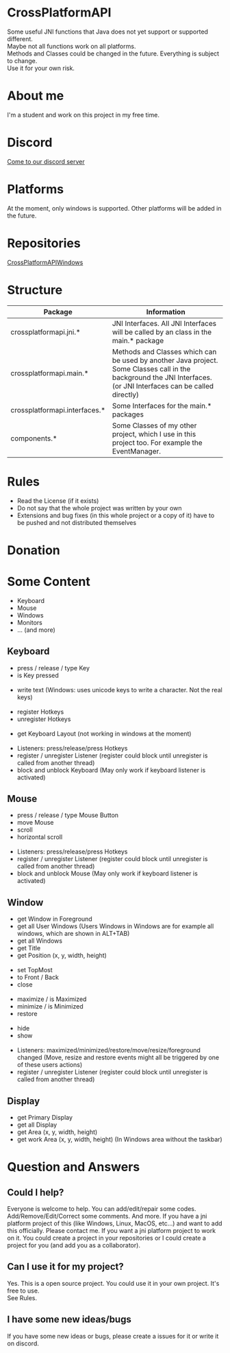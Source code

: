 # CrossPlatformAPI

Some useful JNI functions that Java does not yet support or supported different.<br>
Maybe not all functions work on all platforms.<br>
Methods and Classes could be changed in the future. Everything is subject to change.<br>
Use it for your own risk.

# About me
I'm a student and work on this project in my free time.

# Discord
[Come to our discord server](https://discord.gg/K7QvyXw)

# Platforms
At the moment, only windows is supported. Other platforms will be added in the future.

# Repositories
[CrossPlatformAPIWindows](https://github.com/JJBlue/CrossPlatformAPIWindows)

# Structure

| Package  | Information |
| -------- | ----------- |
| crossplatformapi.jni.\*    | JNI Interfaces. All JNI Interfaces will be called by an class in the main.\* package |
| crossplatformapi.main.\*   | Methods and Classes which can be used by another Java project. Some Classes call in the background the JNI Interfaces. (or JNI Interfaces can be called directly) |
| crossplatformapi.interfaces.\*    | Some Interfaces for the main.\* packages |
| components.\*    | Some Classes of my other project, which I use in this project too. For example the EventManager. |

# Rules
- Read the License (if it exists)
- Do not say that the whole project was written by your own
- Extensions and bug fixes (in this whole project or a copy of it) have to be pushed and not distributed themselves

# Donation

# Some Content

- Keyboard
- Mouse
- Windows
- Monitors
- ... (and more)

## Keyboard
- press / release / type Key
- is Key pressed
<br/><br/>
- write text (Windows: uses unicode keys to write a character. Not the real keys)
<br/><br/>
- register Hotkeys
- unregister Hotkeys
<br/><br/>
- get Keyboard Layout (not working in windows at the moment)
<br/><br/>
- Listeners: press/release/press Hotkeys
- register / unregister Listener (register could block until unregister is called from another thread)
- block and unblock Keyboard (May only work if keyboard listener is activated)

## Mouse
- press / release / type Mouse Button
- move Mouse
- scroll
- horizontal scroll
<br/><br/>
- Listeners: press/release/press Hotkeys
- register / unregister Listener (register could block until unregister is called from another thread)
- block and unblock Mouse (May only work if keyboard listener is activated)

## Window
- get Window in Foreground
- get all User Windows (Users Windows in Windows are for example all windows, which are shown in ALT+TAB)
- get all Windows
- get Title
- get Position (x, y, width, height)
<br/><br/>
- set TopMost
- to Front / Back
- close
<br/><br/>
- maximize / is Maximized
- minimize / is Minimized
- restore
<br/><br/>
- hide
- show
<br/><br/>
- Listeners: maximized/minimized/restore/move/resize/foreground changed (Move, resize and restore events might all be triggered by one of these users actions)
- register / unregister Listener (register could block until unregister is called from another thread)

## Display
- get Primary Display
- get all Display
- get Area (x, y, width, height)
- get work Area (x, y, width, height) (In Windows area without the taskbar)

# Question and Answers
## Could I help?
Everyone is welcome to help. You can add/edit/repair some codes. Add/Remove/Edit/Correct some comments. And more.
If you have a jni platform project of this (like Windows, Linux, MacOS, etc...) and want to add this officially. Please contact me.
If you want a jni platform project to work on it. You could create a project in your repositories or I could create a project for you (and add you as a collaborator).

## Can I use it for my project?
Yes. This is a open source project. You could use it in your own project. It's free to use.<br/>
See Rules.

## I have some new ideas/bugs
If you have some new ideas or bugs, please create a issues for it or write it on discord.